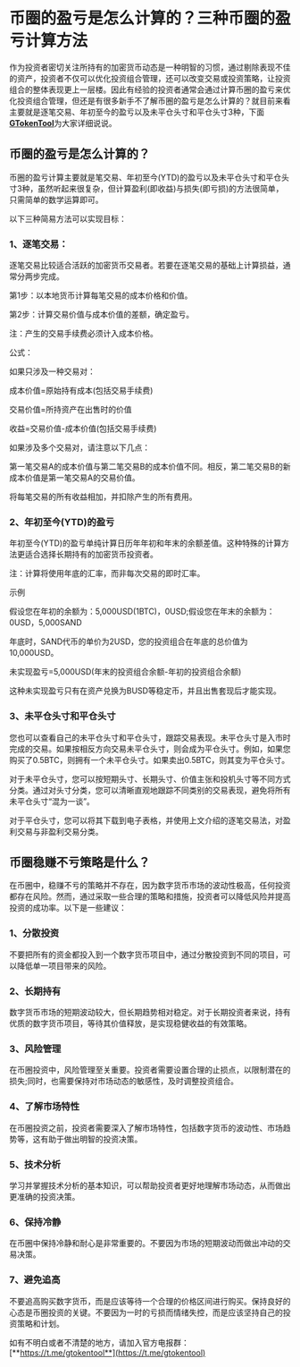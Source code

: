 # 币圈的盈亏是怎么计算的？三种币圈的盈亏计算方法

作为投资者密切关注所持有的加密货币动态是一种明智的习惯，通过剔除表现不佳的资产，投资者不仅可以优化投资组合管理，还可以改变交易或投资策略，让投资组合的整体表现更上一层楼。因此有经验的投资者通常会通过计算币圈的盈亏来优化投资组合管理，但还是有很多新手不了解币圈的盈亏是怎么计算的？就目前来看主要就是逐笔交易、年初至今的盈亏以及未平仓头寸和平仓头寸3种，下面[**GTokenTool**](https://www.gtokentool.com)为大家详细说说。

## 币圈的盈亏是怎么计算的？

币圈的盈亏计算主要就是笔交易、年初至今(YTD)的盈亏以及未平仓头寸和平仓头寸3种，虽然听起来很复杂，但计算盈利(即收益)与损失(即亏损)的方法很简单，只需简单的数学运算即可。

以下三种简易方法可以实现目标：

### 1、逐笔交易：

逐笔交易比较适合活跃的加密货币交易者。若要在逐笔交易的基础上计算损益，通常分两步完成。

第1步：以本地货币计算每笔交易的成本价格和价值。

第2步：计算交易价值与成本价值的差额，确定盈亏。

注：产生的交易手续费必须计入成本价格。

公式：

如果只涉及一种交易对：

成本价值=原始持有成本(包括交易手续费)

交易价值=所持资产在出售时的价值

收益=交易价值-成本价值(包括交易手续费)

如果涉及多个交易对，请注意以下几点：

第一笔交易A的成本价值与第二笔交易B的成本价值不同。相反，第二笔交易B的新成本价值是第一笔交易A的交易价值。

将每笔交易的所有收益相加，并扣除产生的所有费用。

### 2、年初至今(YTD)的盈亏

年初至今(YTD)的盈亏单纯计算日历年年初和年末的余额差值。这种特殊的计算方法更适合选择长期持有的加密货币投资者。

注：计算将使用年底的汇率，而非每次交易的即时汇率。

示例

假设您在年初的余额为：5,000USD(1BTC)，0USD;假设您在年末的余额为：0USD，5,000SAND

年底时，SAND代币的单价为2USD，您的投资组合在年底的总价值为10,000USD。

未实现盈亏=5,000USD(年末的投资组合余额-年初的投资组合余额)

这种未实现盈亏只有在资产兑换为BUSD等稳定币，并且出售套现后才能实现。

### 3、未平仓头寸和平仓头寸

您也可以查看自己的未平仓头寸和平仓头寸，跟踪交易表现。未平仓头寸是入市时完成的交易。如果按相反方向交易未平仓头寸，则会成为平仓头寸。例如，如果您购买了0.5BTC，则拥有一个未平仓头寸。如果卖出0.5BTC，则其变为平仓头寸。

对于未平仓头寸，您可以按短期头寸、长期头寸、价值主张和投机头寸等不同方式分类。通过对头寸分类，您可以清晰直观地跟踪不同类别的交易表现，避免将所有未平仓头寸“混为一谈”。

对于平仓头寸，您可以将其下载到电子表格，并使用上文介绍的逐笔交易法，对盈利交易与非盈利交易分类。

## 币圈稳赚不亏策略是什么？

在币圈中，稳赚不亏的策略并不存在，因为数字货币市场的波动性极高，任何投资都存在风险。然而，通过采取一些合理的策略和措施，投资者可以降低风险并提高投资的成功率。以下是一些建议：

### 1、分散投资

不要把所有的资金都投入到一个数字货币项目中，通过分散投资到不同的项目，可以降低单一项目带来的风险。

### 2、长期持有

数字货币市场的短期波动较大，但长期趋势相对稳定。对于长期投资者来说，持有优质的数字货币项目，等待其价值释放，是实现稳健收益的有效策略。

### 3、风险管理

在币圈投资中，风险管理至关重要。投资者需要设置合理的止损点，以限制潜在的损失;同时，也需要保持对市场动态的敏感性，及时调整投资组合。

### 4、了解市场特性

在币圈投资之前，投资者需要深入了解市场特性，包括数字货币的波动性、市场趋势等，这有助于做出明智的投资决策。

### 5、技术分析

学习并掌握技术分析的基本知识，可以帮助投资者更好地理解市场动态，从而做出更准确的投资决策。

### 6、保持冷静

在币圈中保持冷静和耐心是非常重要的。不要因为市场的短期波动而做出冲动的交易决策。

### 7、避免追高

不要追高购买数字货币，而是应该等待一个合理的价格区间进行购买。保持良好的心态是币圈投资的关键。不要因为一时的亏损而情绪失控，而是应该坚持自己的投资策略和计划。

如有不明白或者不清楚的地方，请加入官方电报群：[**https://t.me/gtokentool**](https://t.me/gtokentool)
